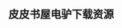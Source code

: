## 皮皮书屋电驴下载资源 

[把脉VC++(上半册).pdf]: (ed2k://|file|%E6%8A%8A%E8%84%89VC%2B%2B%28%E4%B8%8A%E5%8D%8A%E5%86%8C%29.pdf|45530463|655cb31d29dd0fd5508cce58e697162f|h=deno3d46jibiunslnrxcpv5e3dcrs25m|/)

[Innumeracy.pdf]: (ed2k://|file|Innumeracy.pdf|2181473|d5002c1cc70357560667d03a24079cc8|h=ub4l3pf3ukg23mla2fdhmlxrf44b2wc5|/)

[Cisco CCNA Exam #640-507 Certification Guide.pdf]: (ed2k://|file|Cisco%20CCNA%20Exam%20%23640-507%20Certification%20Guide.pdf|6947871|f9bede7f343e7ffa483eab805fb35797|h=x7njmctyvgpaqk7yeqzq4pecltqxhcpw|/)

[Network Flows – Theory, Algorithms, And Applications.pdf]: (ed2k://|file|Network%20Flows%20%E2%80%93%20Theory%2C%20Algorithms%2C%20And%20Applications.pdf|12443700|9a1fea668214a73f68452ca6a74a655f|h=nrkqgqbfqoawh2rmqzmtpxk4rmvq2cf6|/)

[Professional iPhone and iPod touch Programming_ Building Applications for Mobile Safari.pdf]: (ed2k://|file|Professional%20iPhone%20and%20iPod%20touch%20Programming_%20Building%20Applications%20for%20Mobile%20Safari.pdf|6445508|b76e676929a0c36bae4c5c0be5b63e10|h=43coifybfj5ror7ykk6f6ncayyeggo7m|/)

[MCTS Self-Paced Training Kit (Exam 70-642)_ Configuring Windows Server 2008 Network Infrastructure, Second Edition.pdf]: (ed2k://|file|MCTS%20Self-Paced%20Training%20Kit%20%28Exam%2070-642%29_%20Configuring%20Windows%20Server%202008%20Network%20Infrastructure%2C%20Second%20Edition.pdf|20741685|fe6f0f1248cb235517fb64877581cdef|h=saqu5svyuvjpucrt3wpwh3csh5nw5kuv|/)

[Play for Java.pdf]: (ed2k://|file|Play%20for%20Java.pdf|11489510|c46ab42b92af7fcfbb5088d333f74687|h=nmwqpdvh5qptinabaxneajuzjfysbxmg|/)

[Debugging with GDB_ The GNU Source-Level Debugger.pdf]: (ed2k://|file|Debugging%20with%20GDB_%20The%20GNU%20Source-Level%20Debugger.pdf|1541756|8c468675a776eb0696e7506639d454d1|h=fgdnpx2a3lu54cdkscq5t7kjrygapxgv|/)

[Pro ASP.NET 3.5 in C# 2008, Second Edition.pdf]: (ed2k://|file|Pro%20ASP.NET%203.5%20in%20C%23%202008%2C%20Second%20Edition.pdf|53483642|59e176c3228b555ccbf50911b64be3b3|h=n6xl6zlvjszwuyso2lsjmver4ocs6f3d|/)

[Building Applications and Components with Visual Basic .NET.chm]: (ed2k://|file|Building%20Applications%20and%20Components%20with%20Visual%20Basic%20.NET.chm|2548123|72ac1020a9715c6203d274336f84027c|h=aicmncsbhgcb2uj5y44iulih6nmjn6ye|/)

[DNS and BIND on IPv6.pdf]: (ed2k://|file|DNS%20and%20BIND%20on%20IPv6.pdf|4337674|44d0facf0d19ffc6f1a7686b44915257|h=sntfssb74k3juqota6rwzc4hch6mmmh4|/)

[Opa_ Up and Running.pdf]: (ed2k://|file|Opa_%20Up%20and%20Running.pdf|6601718|992344acc7a4fb0c52e196148173d756|h=5fkfjfew44nerf4u4rrgio3lcuve7hv5|/)

[ISO_IEC 14882.pdf]: (ed2k://|file|ISO_IEC%2014882.pdf|2860601|ae2659b30e58bc7c8caf12e26263bde1|h=quuial3ieitqx2d3myku4a6qkvnlsujo|/)

[Combinatorial Optimization_ Polyhedra and Efficiency.pdf]: (ed2k://|file|Combinatorial%20Optimization_%20Polyhedra%20and%20Efficiency.pdf|9306350|069e6502b8990fd261dabd39c0b5b763|h=vzsggdwo5wmhd2yz52eb2mje3svvxlo2|/)

[新手学Java 7编程(第5版).pdf]: (ed2k://|file|%E6%96%B0%E6%89%8B%E5%AD%A6Java%207%E7%BC%96%E7%A8%8B%28%E7%AC%AC5%E7%89%88%29.pdf|42603881|73d3f5ef10b40bb02e81b7c03430f27b|h=ogn5jlk5lnlargxuakqnnwvmytiktiga|/)

[Unix and Linux_ Visual QuickStart Guide (4th Edition).pdf]: (ed2k://|file|Unix%20and%20Linux_%20Visual%20QuickStart%20Guide%20%284th%20Edition%29.pdf|4428088|2a7fd3101770d0b1126b1d04cc946348|h=jayfjr7abxemmfgqsr3opfkg3m6gfoce|/)

[Core JavaServer Faces, 3rd Edition.pdf]: (ed2k://|file|Core%20JavaServer%20Faces%2C%203rd%20Edition.pdf|12808929|e4f750440e73346cf20353e35749cd1e|h=hx7sdwxncyzg4draaoll7wargr26qzmv|/)

[数据结构 C++ 语言描述.pdf]: (ed2k://|file|%E6%95%B0%E6%8D%AE%E7%BB%93%E6%9E%84%20C%2B%2B%20%E8%AF%AD%E8%A8%80%E6%8F%8F%E8%BF%B0.pdf|21894054|68a1e397f3bc7366cc509fe601a9f5dc|h=ene4zdopngsyf5er2ibi66erezb4fyot|/)

[Oracle Applications DBA Field Guide.pdf]: (ed2k://|file|Oracle%20Applications%20DBA%20Field%20Guide.pdf|2225503|c6b53256f22426ff6825ce959256ac89|h=z3ibjenw6dlk7b6lxyxraxxe5jvpgvyq|/)

[Unix_Linux编程实践教程.pdf]: (ed2k://|file|Unix_Linux%E7%BC%96%E7%A8%8B%E5%AE%9E%E8%B7%B5%E6%95%99%E7%A8%8B.pdf|49020022|0e0b84953e824ded879d4f4bd326ae9f|h=wfjuds4i3lvjq5aq3qp3cuabmwaf26hj|/)

[Beginning Ubuntu Server Administration_ From Novice to Professional.pdf]: (ed2k://|file|Beginning%20Ubuntu%20Server%20Administration_%20From%20Novice%20to%20Professional.pdf|4798682|c67a6d8889fe425e1e4a360903c796c0|h=xiki2mjrylsdf6hg43t4zgrybfhwamvp|/)

[Web Application Development with R Using Shiny.pdf]: (ed2k://|file|Web%20Application%20Development%20with%20R%20Using%20Shiny.pdf|8883982|a5bd73924fd19ca9ae6ce3861305ed67|h=ke7kpicqacfoywkbi42haq2xtagc7teh|/)

[Solaris 10系统管理(ZIP卷1).pdf]: (ed2k://|file|Solaris%2010%E7%B3%BB%E7%BB%9F%E7%AE%A1%E7%90%86%28ZIP%E5%8D%B71%29.pdf|42991616|e792e3972c4c51b93779dbdea73992ab|h=dlmjspqhegcdsoofpzxcrfdqusfr3stn|/)

[A First Course in Statistical Programming with R.pdf]: (ed2k://|file|A%20First%20Course%20in%20Statistical%20Programming%20with%20R.pdf|1105517|3d3b4585279e415fe0d9173e4053bc05|h=z2btsbaqvjx2gvats3npez3g2v6xa2mz|/)

[Oracle PL_SQL Programming (5th edition).pdf]: (ed2k://|file|Oracle%20PL_SQL%20Programming%20%285th%20edition%29.pdf|15787752|b0caf8284ad64056a51c92c51c232a99|h=zbit2os4br7pf227rkuvmutjf5ab2llc|/)

[Accelerated GWT_ Building Enterprise Google Web Toolkit Applications.pdf]: (ed2k://|file|Accelerated%20GWT_%20Building%20Enterprise%20Google%20Web%20Toolkit%20Applications.pdf|5971421|32dc88786b2bef12a13d82a07f96be62|h=nbixwudxgfa4x3ijydh6qdm472sc2wqw|/)

[Accessibility Handbook.pdf]: (ed2k://|file|Accessibility%20Handbook.pdf|3615236|beb06e5437e024a90ca67b568f0de6bb|h=ldra7h4hkywddrvk5e3o6s3xt5yae222|/)

[数字图像处理_Java语言算法描述.pdf]: (ed2k://|file|%E6%95%B0%E5%AD%97%E5%9B%BE%E5%83%8F%E5%A4%84%E7%90%86_Java%E8%AF%AD%E8%A8%80%E7%AE%97%E6%B3%95%E6%8F%8F%E8%BF%B0.pdf|45984641|5f182dc97a64c5993ebc2fab465ce894|h=elzpaendlbut2qg4yapk4bnorcaaz43w|/)

[Google Apps Hacks.pdf]: (ed2k://|file|Google%20Apps%20Hacks.pdf|20602672|da4baef59eb592d1882fff4199be3fda|h=axrfuswd3ob2bkglap7of463z4uu7mvm|/)

[Using Microsoft InfoPath 2010 with Microsoft SharePoint 2010 Step by Step.pdf]: (ed2k://|file|Using%20Microsoft%20InfoPath%202010%20with%20Microsoft%20SharePoint%202010%20Step%20by%20Step.pdf|49703025|26ddefc49a0489de266f22add28c3b7c|h=srzdu4wovursd3wpez7cky6xqrcj3x4g|/)

[Java Programming with Oracle JDBC.pdf]: (ed2k://|file|Java%20Programming%20with%20Oracle%20JDBC.pdf|1405861|261025a0c251ad4e15b1c3dd3dfd1632|h=mabdkm7adqxmqsqvbzwcw4kkl46fd2o4|/)

[深入理解Linux内核(第三版 中文版).pdf]: (ed2k://|file|%E6%B7%B1%E5%85%A5%E7%90%86%E8%A7%A3Linux%E5%86%85%E6%A0%B8%28%E7%AC%AC%E4%B8%89%E7%89%88%20%E4%B8%AD%E6%96%87%E7%89%88%29.pdf|15242180|dbfee30619f07c7952975058704ce30f|h=xo7kxpbnnvniznm6w3orpywu5srtmn4h|/)

[Java加密与解密的艺术-电子书-迷你版.pdf]: (ed2k://|file|Java%E5%8A%A0%E5%AF%86%E4%B8%8E%E8%A7%A3%E5%AF%86%E7%9A%84%E8%89%BA%E6%9C%AF-%E7%94%B5%E5%AD%90%E4%B9%A6-%E8%BF%B7%E4%BD%A0%E7%89%88.pdf|5600738|b6f1bdbf202763d33ed6b70d9b22079b|h=s33wtymy77cljdmy2tq2aqcvkxrrenfd|/)

[Embedded Java Security_ Security for Mobile Devices.pdf]: (ed2k://|file|Embedded%20Java%20Security_%20Security%20for%20Mobile%20Devices.pdf|2886211|8944cdc29271bea3d1eb9bc45b7eb1ec|h=tbpxh7zrmvdau4ebsq5sbyn4mkzozo7h|/)

[Java加密与解密的艺术.pdf]: (ed2k://|file|Java%E5%8A%A0%E5%AF%86%E4%B8%8E%E8%A7%A3%E5%AF%86%E7%9A%84%E8%89%BA%E6%9C%AF.pdf|45811904|14424ba0cab3844db957c13fa70f04ce|h=6hejxuecsblb66n6bgeyays2gu5zrpdw|/)

[Client-Side Reporting with Visual Studio in C#.pdf]: (ed2k://|file|Client-Side%20Reporting%20with%20Visual%20Studio%20in%20C%23.pdf|14283038|57fa75d42ccc3055550d2e3fce33cdf7|h=fnwygp4obzupvssoqowarvg5mjhcn4lw|/)

[Professional WPF Programming_ .NET Development with the Windows Presentation Foundation.pdf]: (ed2k://|file|Professional%20WPF%20Programming_%20.NET%20Development%20with%20the%20Windows%20Presentation%20Foundation.pdf|6681650|2a09aa167e35b470282f55aa99dc7391|h=3cmyms3sab4eao7f7a5c36mjxmv746ae|/)

[Formal Syntax and Semantics of Programming Languages.pdf]: (ed2k://|file|Formal%20Syntax%20and%20Semantics%20of%20Programming%20Languages.pdf|2705879|62dc0bb7c60e1bb83f71ead65852e417|h=zxkk74cdznun5pkp43rh6tgyorzf2dw4|/)

[Pro WPF in C# 2008_ Windows Presentation Foundation with .NET 3.5, Second Edition.pdf]: (ed2k://|file|Pro%20WPF%20in%20C%23%202008_%20Windows%20Presentation%20Foundation%20with%20.NET%203.5%2C%20Second%20Edition.pdf|16138622|6381c507a3a896a5b39fdde8b5e53e73|h=gun5l3gs6gwt2nkwbojapbxrwruxvovd|/)

[Pro WPF in C# 2010_ Windows Presentation Foundation in .NET 4.pdf]: (ed2k://|file|Pro%20WPF%20in%20C%23%202010_%20Windows%20Presentation%20Foundation%20in%20.NET%204.pdf|15451822|2ee0a7215e6723b0499b1da2dbf6db65|h=jenljyp6mgsp5ifh3tt73xjpw3f4tkvu|/)

[Office 2003三合一实用教程.pdf]: (ed2k://|file|Office%202003%E4%B8%89%E5%90%88%E4%B8%80%E5%AE%9E%E7%94%A8%E6%95%99%E7%A8%8B.pdf|27515236|78aab66a4fd018e921a442bac8ef729a|h=xygm53dd4liabaua5tgfwahp5cnlxlcn|/)

[Blender For Dummies.pdf]: (ed2k://|file|Blender%20For%20Dummies.pdf|9916891|7b9e10380d1a5ee00b0eadf2bd2d6fe7|h=zkbztxbj4mcv6lfqk7l7sdldq3kbpahs|/)

[Cisco CCNA Routing and Switching ICND2 200-101 Official Cert Guide.pdf]: (ed2k://|file|Cisco%20CCNA%20Routing%20and%20Switching%20ICND2%20200-101%20Official%20Cert%20Guide.pdf|42014739|a39af1ce7f1f9e6a995b16db49a80c27|h=7ys52pjfhzihsfgtel6imazkeafdicmt|/)

[The Definitive Guide to Jython_ Python for the Java Platform.pdf]: (ed2k://|file|The%20Definitive%20Guide%20to%20Jython_%20Python%20for%20the%20Java%20Platform.pdf|10688236|afc6f71c351d0f253092f7b6df46e971|h=cszo2hdxfladwbendnilgmwxqiqyazez|/)

[Apache Solr Beginner’s Guide.pdf]: (ed2k://|file|Apache%20Solr%20Beginner%E2%80%99s%20Guide.pdf|6419115|9c484b60d690f51548a2e018e5a783ce|h=sk76ir67ukurjturxzwhjsl5mlexi4is|/)

[计算机程序的构造和解释（第2版中文版）.pdf]: (ed2k://|file|%E8%AE%A1%E7%AE%97%E6%9C%BA%E7%A8%8B%E5%BA%8F%E7%9A%84%E6%9E%84%E9%80%A0%E5%92%8C%E8%A7%A3%E9%87%8A%EF%BC%88%E7%AC%AC2%E7%89%88%E4%B8%AD%E6%96%87%E7%89%88%EF%BC%89.pdf|10432789|b9f7bfaefdb41c86c582e86af5da49e5|h=ptd7obffhaknxwhaan6q5wd2wpnsghfn|/)

[WordPress 24-Hour Trainer_ Watch, Read, and Learn How to Create and Customize WordPress Sites.pdf]: (ed2k://|file|WordPress%2024-Hour%20Trainer_%20Watch%2C%20Read%2C%20and%20Learn%20How%20to%20Create%20and%20Customize%20WordPress%20Sites.pdf|7984704|b76941a3d96b73967d6741eea098b31f|h=swfdaqxwpnnghcasktwcn3toqeprv5ru|/)

[Joomla! 1.5 Site Blueprints.pdf]: (ed2k://|file|Joomla%21%201.5%20Site%20Blueprints.pdf|7121823|7dd7133fca5a23ccd8c048d1bbfacf10|h=23zqxtjtszhlt6rtsmpn7cl2v6tmosbp|/)

[Practical C# Charts and Graphics.pdf]: (ed2k://|file|Practical%20C%23%20Charts%20and%20Graphics.pdf|4398855|0dc008419e679c1627b9ac62769ad23e|h=54o7es7jo6f7rnklsnzj6xelhy7gaz23|/)

[Beginning Java 7.pdf]: (ed2k://|file|Beginning%20Java%207.pdf|11294447|c7cbe8c266bcbcc3d30e55d5bd1083af|h=7njrqcxmnwi5eov3r7h222ercwi4edaj|/)

[The Linux Kernel Module Programming Guide.pdf]: (ed2k://|file|The%20Linux%20Kernel%20Module%20Programming%20Guide.pdf|551522|d1bafe8463af5d3edfd6e49ca13fbf6c|h=wxcoqxgnstjbysc5s4k6yyt7zswx43sf|/)

[Object-Oriented Programming in ColdFusion.pdf]: (ed2k://|file|Object-Oriented%20Programming%20in%20ColdFusion.pdf|1877487|499c83124f22ead821abfa8b948ee5b8|h=tnbkz2cfe756w2kfxpyzupelnuq7o2e5|/)

[Ambient Intelligence.pdf]: (ed2k://|file|Ambient%20Intelligence.pdf|10529905|aa5844560d93d53cad43a4327a239e46|h=7nfj4pchwk32rvnjxyqzke2ssgenk533|/)

[php_architect’s Guide to PHP Security.pdf]: (ed2k://|file|php_architect%E2%80%99s%20Guide%20to%20PHP%20Security.pdf|1314151|9b7015873c51d3429495d90d15cf41b9|h=ife5dxqbhdqxx7o7adutuee7pmualvgl|/)

[Fractal Everywhere.pdf]: (ed2k://|file|Fractal%20Everywhere.pdf|19519999|e64f808b9e68d47f0341b0f8fec35740|h=ob22zjmq4fpssebyeofr6nthy34d6zbo|/)

[Selectors, Specificity, and the Cascade.pdf]: (ed2k://|file|Selectors%2C%20Specificity%2C%20and%20the%20Cascade.pdf|8596563|f07be35bffb8b298b2f69f8aa89b526e|h=bj2jm5rkd7tro42ah6twxofpexvntsos|/)

[Photoshop CS4 For Dummies.pdf]: (ed2k://|file|Photoshop%20CS4%20For%20Dummies.pdf|29655845|8cd8eba10f50db75aa60764e25ff4b61|h=emlfy2jfcctrkctakfwk6dy6patvwj4k|/)

[Pragmatic Guide to Sass.pdf]: (ed2k://|file|Pragmatic%20Guide%20to%20Sass.pdf|1718584|f2bf188e51bbb47e68f6ffe5834a27b7|h=x3fjm3hkcublsr7wfecovez7l3uulgyj|/)

[Debugging Applications for Microsoft .NET and Microsoft Windows.chm]: (ed2k://|file|Debugging%20Applications%20for%20Microsoft%20.NET%20and%20Microsoft%20Windows.chm|8738098|e166dd5fe53bfd866ee2f16ef200ff36|h=btstd57zxus24nfuuaqu4cqfrhqbeyqp|/)

[Intelligent Decision Making.pdf]: (ed2k://|file|Intelligent%20Decision%20Making.pdf|12821410|e7b3f6dc149109794da78a9fcfe95534|h=tssttvefn3hylvuig5cy2fsphkqgvgm6|/)

[ASP.NET MVC in Action.pdf]: (ed2k://|file|ASP.NET%20MVC%20in%20Action.pdf|13472549|45fcaafac869586eb09f37c04e3a51bf|h=5f3cigd22o5xkbsaaz3m2mkjzj3vndq3|/)

[An Embedded Software Primer.pdf]: (ed2k://|file|An%20Embedded%20Software%20Primer.pdf|16569458|d1a2ba6f3bfbc480ef8f4742c47e90d1|h=ibmmz27avotbq4uvglm5h4woz763r6y6|/)

[CPU Design_ Answers to Frequently Asked Questions.pdf]: (ed2k://|file|CPU%20Design_%20Answers%20to%20Frequently%20Asked%20Questions.pdf|17909021|59c08811c9be4e6df377e88d6785d7ba|h=n77xzhfstcarlnh3ibts2efwg4lahoic|/)

[游戏之旅.pdf]: (ed2k://|file|%E6%B8%B8%E6%88%8F%E4%B9%8B%E6%97%85.pdf|37888936|da39f69915567ecd567a1c5acca7ca0a|h=vporvttxsspnrdkn4t72dacwgaaul76l|/)

[Petascale Computing Algorithms and Applications.pdf]: (ed2k://|file|Petascale%20Computing%20Algorithms%20and%20Applications.pdf|18479582|f6dddd4d0c326c2441c117f23c453379|h=rtmotlay7cknlkmezge6hbzlwxlpxets|/)

[Computer system’s – A programmer’s Perspective (2nd Edition EN).pdf]: (ed2k://|file|Computer%20system%E2%80%99s%20%E2%80%93%20A%20programmer%E2%80%99s%20Perspective%20%282nd%20Edition%20EN%29.pdf|7079105|fef8f0ec6e1318c697171d82425b93d1|h=iuomltjvcra2gkamyxf7iqenklak63cg|/)

[Computer Networks_ A Systems Approach, Fourth Edition.pdf]: (ed2k://|file|Computer%20Networks_%20A%20Systems%20Approach%2C%20Fourth%20Edition.pdf|9557411|7b14f8ab63b9537c2582692a547b8a3e|h=j77rtoxat6biyv7a74y6hoe7eymgupoc|/)

[OpenGL ES 3.0 Programming Guide, 2nd Edition.pdf]: (ed2k://|file|OpenGL%20ES%203.0%20Programming%20Guide%2C%202nd%20Edition.pdf|8369083|ee7dde8cec32003300164f5dea6d01f2|h=6ukwgok3eedmdnr5ayilywwsyx43dsxc|/)

[Web Development with Node and Express (EPUB).pdf]: (ed2k://|file|Web%20Development%20with%20Node%20and%20Express%20%28EPUB%29.pdf|2105716|39ce35859b9ab3bd7757e6b6f3688d8e|h=td2m3ocyf5f6pl2u4ps7ef3bjmyev6cn|/)

[Implementing Functional Languages.pdf]: (ed2k://|file|Implementing%20Functional%20Languages.pdf|941380|82b3324936ca6dddb8dd5e68bc934f9c|h=z37mmeq4rboeirpxht6so34tg2g3zlq5|/)

[Flex 3 in Action.chm]: (ed2k://|file|Flex%203%20in%20Action.chm|10767287|1d9fd855336aae7a7e823e60b92c6d78|h=cmr3taf5e73pptb7v42s4r4ywyeahcpc|/)

[Essential Windows Presentation Foundation.pdf]: (ed2k://|file|Essential%20Windows%20Presentation%20Foundation.pdf|9804203|c031e6e2aa01fbb44123ba58d3fab310|h=ej4zjglecjyiigktl3ytvi4nuqcvwuhr|/)

[Getting StartED with Google Apps.pdf]: (ed2k://|file|Getting%20StartED%20with%20Google%20Apps.pdf|16763770|38d8740f0087056e239dbab29a646012|h=wpsywwzclntcpdhx23oojkg2pm6vvffv|/)

[Flash Professional CS5 for Windows and Macintosh_ Visual QuickStart Guide.pdf]: (ed2k://|file|Flash%20Professional%20CS5%20for%20Windows%20and%20Macintosh_%20Visual%20QuickStart%20Guide.pdf|25770639|aa39962e361e6864d2c1f1e26062836f|h=lmekpn6v5fbtyaeyadjhywoebgtrz5dw|/)

[Axure RP 6 Prototyping Essentials.pdf]: (ed2k://|file|Axure%20RP%206%20Prototyping%20Essentials.pdf|13153105|2fc8e62d54b32427d342dc18a0d14db9|h=t7nv4txs7eyf6lde2ovhf26uwuydi2tv|/)

[Samba-3 by Example_ Practical Exercises to Successful Deployment (2nd Edition).pdf]: (ed2k://|file|Samba-3%20by%20Example_%20Practical%20Exercises%20to%20Successful%20Deployment%20%282nd%20Edition%29.pdf|4374016|f1206560899b7ae90e7e9fe7a32d9978|h=yak6ar7zattg6ui5vxze33qnogcgmyje|/)

[Single Page Web Applications.pdf]: (ed2k://|file|Single%20Page%20Web%20Applications.pdf|12867638|bdc8964a44216fd3f0f424c39bc8905d|h=xi2mhhamogflonqumh6cme7pswlp4m2f|/)

[Essential Scrum.pdf]: (ed2k://|file|Essential%20Scrum.pdf|23515980|aa14587e4e4399f04439e3bf58b7669f|h=ltmekeuq76zj3ttwt4xoq4fdutgcmp5y|/)

[Data Structures and Algorithms Using Visual Basic.NET.pdf]: (ed2k://|file|Data%20Structures%20and%20Algorithms%20Using%20Visual%20Basic.NET.pdf|3748698|9908c1d3722b1e5adc52424a84ea43c2|h=dm6tkxoesbweo6inftk5a2gvsupjmczy|/)

[HTML5高级程序设计.pdf]: (ed2k://|file|HTML5%E9%AB%98%E7%BA%A7%E7%A8%8B%E5%BA%8F%E8%AE%BE%E8%AE%A1.pdf|40742569|62dca11ced1d501db97351d30288d17a|h=img2r5m23jrrm5by5sisxhvrc2335em3|/)

